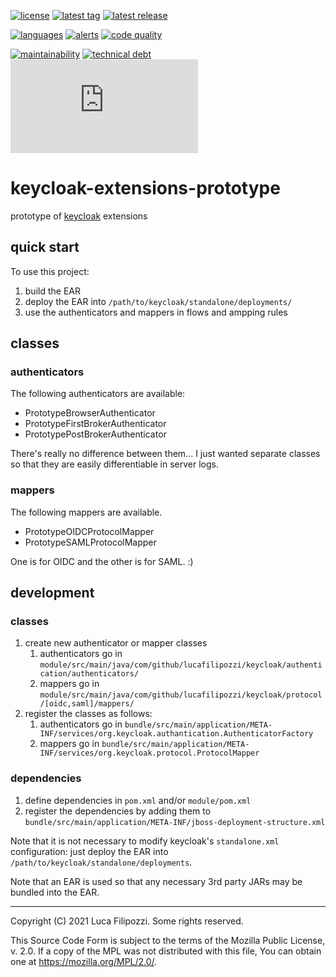 [![license][license-img]][license-url]
[![latest tag][latest-tag-img]][latest-tag-url]
[![latest release][latest-release-img]][latest-release-url]

[![languages][languages-img]][languages-url]
[![alerts][alerts-img]][alerts-url]
[![code quality][code-quality-img]][code-quality-url]

[![maintainability][maintainability-img]][maintainability-url]
[![technical debt][technical-debt-img]][technical-debt-url]
[![vulnerabilities][vulnerabilities-img]][vulnerabilities-url]

# keycloak-extensions-prototype

prototype of [keycloak][keycloak] extensions

## quick start

To use this project:

1. build the EAR
2. deploy the EAR into `/path/to/keycloak/standalone/deployments/`
3. use the authenticators and mappers in flows and ampping rules

## classes

### authenticators

The following authenticators are available:

* PrototypeBrowserAuthenticator
* PrototypeFirstBrokerAuthenticator
* PrototypePostBrokerAuthenticator

There's really no difference between them... I just wanted separate classes so that they are easily
differentiable in server logs.

### mappers

The following mappers are available.

* PrototypeOIDCProtocolMapper
* PrototypeSAMLProtocolMapper

One is for OIDC and the other is for SAML. :)

## development

### classes

1. create new authenticator or mapper classes
   1. authenticators go in `module/src/main/java/com/github/lucafilipozzi/keycloak/authentication/authenticators/`
   2. mappers go in `module/src/main/java/com/github/lucafilipozzi/keycloak/protocol/[oidc,saml]/mappers/`
2. register the classes as follows:
   1. authenticators go in `bundle/src/main/application/META-INF/services/org.keycloak.authantication.AuthenticatorFactory`
   2. mappers go in `bundle/src/main/application/META-INF/services/org.keycloak.protocol.ProtocolMapper`

### dependencies

1. define dependencies in `pom.xml` and/or `module/pom.xml`
2. register the dependencies by adding them to `bundle/src/main/application/META-INF/jboss-deployment-structure.xml`

Note that it is not necessary to modify keycloak's `standalone.xml` configuration: just deploy the
EAR into `/path/to/keycloak/standalone/deployments`.

Note that an EAR is used so that any necessary 3rd party JARs may be bundled into the EAR.

---
Copyright (C) 2021 Luca Filipozzi. Some rights reserved.

This Source Code Form is subject to the terms of the Mozilla Public
License, v. 2.0. If a copy of the MPL was not distributed with this
file, You can obtain one at https://mozilla.org/MPL/2.0/.

[keycloak]: https://keycloak.org/

[latest-release-img]: https://badgen.net/github/release/LucaFilipozzi/keycloak-extensions-prototype?icon=github&label=latest%20release
[latest-release-url]: https://github.com/LucaFilipozzi/keycloak-extensions-prototype/releases/latest
[latest-tag-img]: https://badgen.net/github/tag/LucaFilipozzi/keycloak-extensions-prototype?icon=github
[latest-tag-url]: https://github.com/LucaFilipozzi/keycloak-extensions-prototype/tags
[license-img]: https://badgen.net/github/license/LucaFilipozzi/keycloak-extensions-prototype?icon=github
[license-url]: https://github.com/LucaFilipozzi/keycloak-extensions-prototype/blob/main/LICENSE.md

[languages-img]: https://badgen.net/lgtm/langs/g/LucaFilipozzi/keycloak-extensions-prototype?icon=lgtm
[languages-url]: https://lgtm.com/projects/g/LucaFilipozzi/keycloak-extensions-prototype/logs/languages/lang:java
[alerts-img]: https://badgen.net/lgtm/alerts/g/LucaFilipozzi/keycloak-extensions-prototype/java?icon=lgtm
[alerts-url]: https://lgtm.com/projects/g/LucaFilipozzi/keycloak-extensions-prototype/alerts
[code-quality-img]: https://badgen.net/lgtm/grade/g/LucaFilipozzi/keycloak-extensions-prototype/java?icon=lgtm
[code-quality-url]: https://lgtm.com/projects/g/LucaFilipozzi/keycloak-extensions-prototype/context:java

[maintainability-img]: https://badgen.net/codeclimate/maintainability/LucaFilipozzi/keycloak-extensions-prototype?icon=codeclimate
[maintainability-url]: https://codeclimate.com/github/LucaFilipozzi/keycloak-extensions-prototype/maintainability
[technical-debt-img]: https://badgen.net/codeclimate/tech-debt/LucaFilipozzi/keycloak-extensions-prototype?icon=codeclimate
[technical-debt-url]: https://codeclimate.com/github/LucaFilipozzi/keycloak-extensions-prototype/maintainability
[vulnerabilities-img]: https://badgen.net/snyk/LucaFilipozzi/keycloak-extensions-prototype/main/pom.xml
[vulnerabilities-url]: https://snyk.io/test/github/lucafilipozzi/keycloak-extensions-prototype?targetFile=pom.xml
